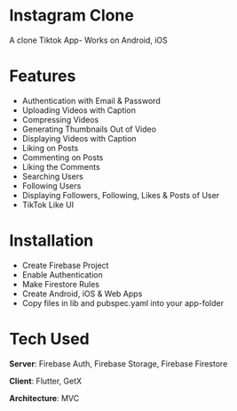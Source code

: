 # Instagram Clone

A clone Tiktok App- Works on Android, iOS

# Features

- Authentication with Email & Password
- Uploading Videos with Caption
- Compressing Videos
- Generating Thumbnails Out of Video
- Displaying Videos with Caption
- Liking on Posts
- Commenting on Posts
- Liking the Comments
- Searching Users
- Following Users
- Displaying Followers, Following, Likes & Posts of User
- TikTok Like UI

# Installation

- Create Firebase Project
- Enable Authentication
- Make Firestore Rules
- Create Android, iOS & Web Apps
- Copy files in lib and pubspec.yaml into your app-folder

# Tech Used

**Server**: Firebase Auth, Firebase Storage, Firebase Firestore

**Client**: Flutter, GetX

**Architecture**: MVC
